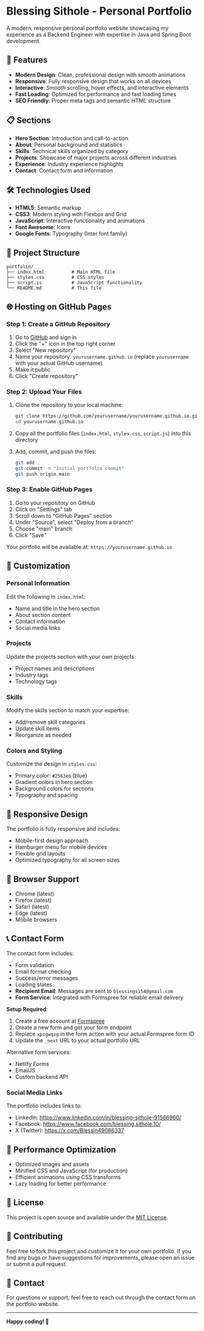 # Blessing Sithole - Personal Portfolio

A modern, responsive personal portfolio website showcasing my experience as a Backend Engineer with expertise in Java and Spring Boot development.

## 🚀 Features

- **Modern Design**: Clean, professional design with smooth animations
- **Responsive**: Fully responsive design that works on all devices
- **Interactive**: Smooth scrolling, hover effects, and interactive elements
- **Fast Loading**: Optimized for performance and fast loading times
- **SEO Friendly**: Proper meta tags and semantic HTML structure

## 📋 Sections

- **Hero Section**: Introduction and call-to-action
- **About**: Personal background and statistics
- **Skills**: Technical skills organized by category
- **Projects**: Showcase of major projects across different industries
- **Experience**: Industry experience highlights
- **Contact**: Contact form and information

## 🛠️ Technologies Used

- **HTML5**: Semantic markup
- **CSS3**: Modern styling with Flexbox and Grid
- **JavaScript**: Interactive functionality and animations
- **Font Awesome**: Icons
- **Google Fonts**: Typography (Inter font family)

## 📁 Project Structure

```
portfolio/
├── index.html          # Main HTML file
├── styles.css          # CSS styles
├── script.js           # JavaScript functionality
└── README.md           # This file
```

## 🌐 Hosting on GitHub Pages

### Step 1: Create a GitHub Repository

1. Go to [GitHub](https://github.com) and sign in
2. Click the "+" icon in the top right corner
3. Select "New repository"
4. Name your repository: `yourusername.github.io` (replace `yourusername` with your actual GitHub username)
5. Make it public
6. Click "Create repository"

### Step 2: Upload Your Files

1. Clone the repository to your local machine:
   ```bash
   git clone https://github.com/yourusername/yourusername.github.io.git
   cd yourusername.github.io
   ```

2. Copy all the portfolio files (`index.html`, `styles.css`, `script.js`) into this directory

3. Add, commit, and push the files:
   ```bash
   git add .
   git commit -m "Initial portfolio commit"
   git push origin main
   ```

### Step 3: Enable GitHub Pages

1. Go to your repository on GitHub
2. Click on "Settings" tab
3. Scroll down to "GitHub Pages" section
4. Under "Source", select "Deploy from a branch"
5. Choose "main" branch
6. Click "Save"

Your portfolio will be available at: `https://yourusername.github.io`

## 🎨 Customization

### Personal Information
Edit the following in `index.html`:
- Name and title in the hero section
- About section content
- Contact information
- Social media links

### Projects
Update the projects section with your own projects:
- Project names and descriptions
- Industry tags
- Technology tags

### Skills
Modify the skills section to match your expertise:
- Add/remove skill categories
- Update skill items
- Reorganize as needed

### Colors and Styling
Customize the design in `styles.css`:
- Primary color: `#2563eb` (blue)
- Gradient colors in hero section
- Background colors for sections
- Typography and spacing

## 📱 Responsive Design

The portfolio is fully responsive and includes:
- Mobile-first design approach
- Hamburger menu for mobile devices
- Flexible grid layouts
- Optimized typography for all screen sizes

## 🔧 Browser Support

- Chrome (latest)
- Firefox (latest)
- Safari (latest)
- Edge (latest)
- Mobile browsers

## 📞 Contact Form

The contact form includes:
- Form validation
- Email format checking
- Success/error messages
- Loading states
- **Recipient Email**: Messages are sent to `blessings154@gmail.com`
- **Form Service**: Integrated with Formspree for reliable email delivery

**Setup Required**: 
1. Create a free account at [Formspree](https://formspree.io)
2. Create a new form and get your form endpoint
3. Replace `xpzgwqzg` in the form action with your actual Formspree form ID
4. Update the `_next` URL to your actual portfolio URL

Alternative form services:
- Netlify Forms
- EmailJS
- Custom backend API

### Social Media Links
The portfolio includes links to:
- LinkedIn: https://www.linkedin.com/in/blessing-sithole-91566960/
- Facebook: https://www.facebook.com/blessing.sithole.10/
- X (Twitter): https://x.com/Blessin49066337

## 🚀 Performance Optimization

- Optimized images and assets
- Minified CSS and JavaScript (for production)
- Efficient animations using CSS transforms
- Lazy loading for better performance

## 📄 License

This project is open source and available under the [MIT License](LICENSE).

## 🤝 Contributing

Feel free to fork this project and customize it for your own portfolio. If you find any bugs or have suggestions for improvements, please open an issue or submit a pull request.

## 📧 Contact

For questions or support, feel free to reach out through the contact form on the portfolio website.

---

**Happy coding! 🎉** 